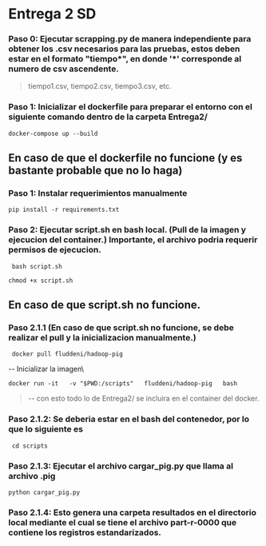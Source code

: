 # Entrega 2 SD
### Paso 0: Ejecutar scrapping.py de manera independiente para obtener los .csv necesarios para las pruebas, estos deben estar en el formato "tiempo*", en donde '*' corresponde al numero de csv ascendente.
> tiempo1.csv, tiempo2.csv, tiempo3.csv, etc.
### Paso 1: Inicializar el dockerfile para preparar el entorno con el siguiente comando dentro de la carpeta Entrega2/
```
docker-compose up --build
```
## En caso de que el dockerfile no funcione (y es bastante probable que no lo haga)
### Paso 1: Instalar requerimientos manualmente
```
pip install -r requirements.txt
```
### Paso 2: Ejecutar script.sh en bash local. (Pull de la imagen y ejecucion del container.) Importante, el archivo podria requerir permisos de ejecucion.
```
 bash script.sh
```
```
chmod +x script.sh
```
## En caso de que script.sh no funcione.
### Paso 2.1.1 (En caso de que script.sh no funcione, se debe realizar el pull y la inicializacion manualmente.)
```
 docker pull fluddeni/hadoop-pig
```
-- Inicializar la imagen\
```
docker run -it   -v "$PWD:/scripts"   fluddeni/hadoop-pig   bash
```
> -- con esto todo lo de Entrega2/ se incluira en el container del docker.
### Paso 2.1.2: Se deberia estar en el bash del contenedor, por lo que lo siguiente es
```
 cd scripts
```
### Paso 2.1.3: Ejecutar el archivo cargar_pig.py que llama al archivo .pig
```
python cargar_pig.py
```
### Paso 2.1.4: Esto genera una carpeta resultados en el directorio local mediante el cual se tiene el archivo part-r-0000 que contiene los registros estandarizados.
